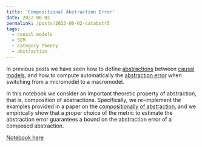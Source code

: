 ```yaml
---
title: 'Compositional Abstraction Error'
date: 2022-06-02
permalink: /posts/2022-06-02-catabstr5
tags:
  - causal models
  - SCM
  - category theory
  - abstraction
---
```


In previous posts we have seen how to define [abstractions](https://erischel.com/documents/mscthesis.pdf) between [causal models](http://bayes.cs.ucla.edu/BOOK-2K/), and how to compute automatically the [abstraction error](https://erischel.com/documents/mscthesis.pdf) when switching from a micromodel to a macromodel.

In this notebook we consider an important theoretic property of abstraction, that is, composition of abstractions. Specifically, we re-implement the examples provided in a paper on the [compositionally of abstraction](https://arxiv.org/abs/2103.15758), and we empirically show that a proper choice of the metric to estimate the abstraction error guarantees a bound on the abstraction error of a composed abstraction.

[Notebook here](https://nbviewer.org/github/FMZennaro/CategoricalCausalAbstraction/blob/main/5%20-%20Compositional%20Abstraction%20Error.ipynb)
